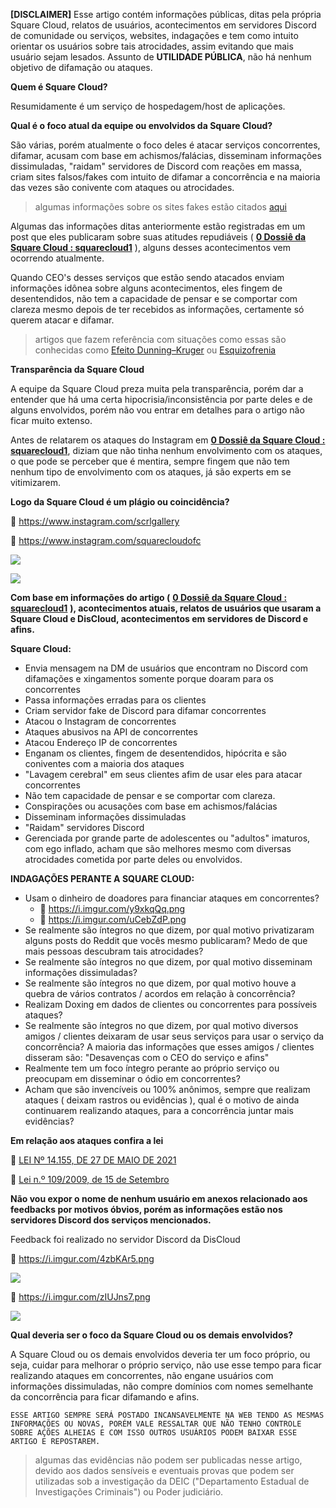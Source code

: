 **\[DISCLAIMER\]** Esse artigo contém informações públicas, ditas pela própria Square Cloud, relatos de usuários, acontecimentos em servidores Discord de comunidade ou serviços, websites, indagações e tem como intuito orientar os usuários sobre tais atrocidades, assim evitando que mais usuário sejam lesados. Assunto de **UTILIDADE PÚBLICA**, não há nenhum objetivo de difamação ou ataques. 

**Quem é Square Cloud?**

Resumidamente é um serviço de hospedagem/host de aplicações.

**Qual é o foco atual da equipe ou envolvidos da Square Cloud?**

São várias, porém atualmente o foco deles é atacar serviços concorrentes, difamar, acusam com base em achismos/falácias, disseminam informações dissimuladas, "raidam" servidores de Discord com reações em massa, criam sites falsos/fakes com intuito de difamar a concorrência e na maioria das vezes são conivente com ataques ou atrocidades.

>algumas informações sobre os sites fakes estão citados [aqui](https://github.com/CopyCloud-v2/verdadeira-face/tree/main/pérolas/Quantos%20sites%20fakes%20vão%20criar%20usando%20o%20nome%20da%20DisCloud)

Algumas das informações ditas anteriormente estão registradas em um post que eles publicaram sobre suas atitudes repudiáveis ( [**0 Dossiê da Square Cloud : squarecloud1**](https://www.reddit.com/user/squarecloud1/comments/vvtqrk/0_dossi%C3%AA_da_square_cloud/) ), alguns desses acontecimentos vem ocorrendo atualmente.

Quando CEO's desses serviços que estão sendo atacados enviam informações idônea sobre alguns acontecimentos, eles fingem de desentendidos, não tem a capacidade de pensar e se comportar com clareza mesmo depois de ter recebidos as informações, certamente só querem atacar e difamar.

>artigos que fazem referência com situações como essas são conhecidas como [Efeito Dunning–Kruger](https://pt.wikipedia.org/wiki/Efeito_Dunning%E2%80%93Kruger) ou [Esquizofrenia](https://pt.wikipedia.org/wiki/Esquizofrenia)

**Transparência da Square Cloud**

A equipe da Square Cloud preza muita pela transparência, porém dar a entender que há uma certa hipocrisia/inconsistência por parte deles e de alguns envolvidos, porém não vou entrar em detalhes para o artigo não ficar muito extenso.

Antes de relatarem os ataques do Instagram em [**0 Dossiê da Square Cloud : squarecloud1**](https://www.reddit.com/user/squarecloud1/comments/vvtqrk/0_dossi%C3%AA_da_square_cloud/), diziam que não tinha nenhum envolvimento com os ataques, o que pode se perceber que é mentira, sempre fingem que não tem nenhum tipo de envolvimento com os ataques, já são experts em se vitimizarem.

**Logo da Square Cloud é um plágio ou coincidência?**

🔗 https://www.instagram.com/scrlgallery

🔗 https://www.instagram.com/squarecloudofc

![](https://i.imgur.com/RwFmpc5.png)

![](https://i.imgur.com/mSBZwTb.png)

**Com base em informações do artigo (** [**0 Dossiê da Square Cloud : squarecloud1**](https://www.reddit.com/user/squarecloud1/comments/vvtqrk/0_dossi%C3%AA_da_square_cloud/) **), acontecimentos atuais, relatos de usuários que usaram a Square Cloud e DisCloud, acontecimentos em servidores de Discord e afins.**

**Square Cloud:**

* Envia mensagem na DM de usuários que encontram no Discord com difamações e xingamentos somente porque doaram para os concorrentes
* Passa informações erradas para os clientes
* Criam servidor fake de Discord para difamar concorrentes
* Atacou o Instagram de concorrentes
* Ataques abusivos na API de concorrentes
* Atacou Endereço IP de concorrentes
* Enganam os clientes, fingem de desentendidos, hipócrita e são coniventes com a maioria dos ataques
* "Lavagem cerebral" em seus clientes afim de usar eles para atacar concorrentes
* Não tem capacidade de pensar e se comportar com clareza.
* Conspirações ou acusações com base em achismos/falácias
* Disseminam informações dissimuladas
* "Raidam" servidores Discord
* Gerenciada por grande parte de adolescentes ou "adultos" imaturos, com ego inflado, acham que são melhores mesmo com diversas atrocidades cometida por parte deles ou envolvidos.

**INDAGAÇÕES PERANTE A SQUARE CLOUD:**
* Usam o dinheiro de doadores para financiar ataques em concorrentes? 
  - 🔗 https://i.imgur.com/y9xkqQq.png
  - 🔗  https://i.imgur.com/uCebZdP.png
* Se realmente são íntegros no que dizem, por qual motivo privatizaram alguns posts do Reddit que vocês mesmo publicaram? Medo de que mais pessoas descubram tais atrocidades?
* Se realmente são íntegros no que dizem, por qual motivo disseminam informações dissimuladas?
* Se realmente são íntegros no que dizem, por qual motivo houve a quebra de vários contratos / acordos em relação à concorrência?
* Realizam Doxing em dados de clientes ou concorrentes para possíveis ataques?
* Se realmente são íntegros no que dizem, por qual motivo diversos amigos / clientes deixaram de usar seus serviços para usar o serviço da concorrência? A maioria das informações que esses amigos / clientes disseram são: "Desavenças com o CEO do serviço e afins"
* Realmente tem um foco íntegro perante ao próprio serviço ou preocupam em disseminar o ódio em concorrentes?
* Acham que são invencíveis ou 100% anônimos, sempre que realizam ataques ( deixam rastros ou evidências ), qual é o motivo de ainda continuarem realizando ataques, para a concorrência juntar mais evidências?

**Em relação aos ataques confira a lei**

🔗 [LEI Nº 14.155, DE 27 DE MAIO DE 2021](https://www.planalto.gov.br/ccivil_03/_ato2019-2022/2021/lei/L14155.htm)

🔗 [Lei n.º 109/2009, de 15 de Setembro](https://www.pgdlisboa.pt/leis/lei_mostra_articulado.php?nid=1137&tabela=leis)

**Não vou expor o nome de nenhum usuário em anexos relacionado aos feedbacks por motivos óbvios, porém as informações estão nos servidores Discord dos serviços mencionados.**

Feedback foi realizado no servidor Discord da DisCloud

🔗 https://i.imgur.com/4zbKAr5.png

![](https://i.imgur.com/4zbKAr5.png)

🔗 https://i.imgur.com/zIUJns7.png

![](https://i.imgur.com/zIUJns7.png)

**Qual deveria ser o foco da Square Cloud ou os demais envolvidos?**

A Square Cloud ou os demais envolvidos deveria ter um foco próprio, ou seja, cuidar para melhorar o próprio serviço, não use esse tempo para ficar realizando ataques em concorrentes, não engane usuários com informações dissimuladas, não compre domínios com nomes semelhante da concorrência para ficar difamando e afins. 

`ESSE ARTIGO SEMPRE SERÁ POSTADO INCANSAVELMENTE NA WEB TENDO AS MESMAS INFORMAÇÕES OU NOVAS, PORÉM VALE RESSALTAR QUE NÃO TENHO CONTROLE SOBRE AÇÕES ALHEIAS E COM ISSO OUTROS USUÁRIOS PODEM BAIXAR ESSE ARTIGO E REPOSTAREM.`

> algumas das evidências não podem ser publicadas nesse artigo, devido aos dados sensíveis e eventuais provas que podem ser utilizadas sob a investigação da DEIC ("Departamento Estadual de Investigações Criminais") ou Poder judiciário.
